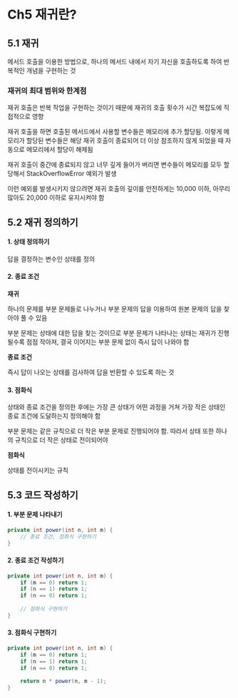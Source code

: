 # Ch5 재귀란?

## 5.1 재귀

메서드 호출을 이용한 방법으로, 하나의 메서드 내에서 자기 자신을 호출하도록 하여 반복적인 개념을 구현하는 것



 ### 재귀의 최대 범위와 한계점

재귀 호출은 반복 작업을 구현하는 것이기 때문에 재귀의 호출 횟수가 시간 복잡도에 직접적으로 영향

재귀 호출을 하면 호출된 메서드에서 사용할 변수들은 메모리에 추가 할당됨. 이렇게 메모리가 할당된 변수들은 해당 재귀 호출이 종료되어 더 이상 참조하지 않게 되었을 때 자동으로 메모리에서 할당이 해제됨

재귀 호출이 중간에 종료되지 않고 너무 깊게 들어가 버리면 변수들이 메모리를 모두 할당해서 StackOverflowError 예외가 발생

이런 예외를 발생시키지 않으려면 재귀 호출의 깊이를 안전하게는 10,000 이하, 아무리 많아도 20,000 이하로 유지시켜야 함



## 5.2 재귀 정의하기

#### 1. 상태 정의하기

답을 결정하는 변수인 상태를 정의

#### 2. 종료 조건

**재귀**

하나의 문제를 부분 문제들로 나누거나 부분 문제의 답을 이용하여 원본 문제의 답을 찾아야 풀 수 있음

부분 문제는 상태에 대한 답을 찾는 것이므로 부분 문제가 나타나는 상태는 재귀가 진행될수록 점점 작아져, 결국 이어지는 부분 문제 없이 즉시 답이 나와야 함

**종료 조건** 

즉시 답이 나오는 상태를 검사하여 답을 반환할 수 있도록 하는 것

#### 3. 점화식

상태와 종료 조건을 정의한 후에는 가장 큰 상태가 어떤 과정을 거쳐 가장 작은 상태인 종료 조건에 도달하는지 정의해야 함

부분 문제는 같은 규칙으로 더 작은 부분 문제로 진행되어야 함. 따라서 상태 또한 하나의 규칙으로 더 작은 상태로 전이되어야 

**점화식**

상태를 전이시키는 규칙



## 5.3 코드 작성하기

#### 1. 부분 문제 나타내기

```java
private int power(int n, int m) {
    // 종료 조건, 점화식 구현하기
}
```

#### 2. 종료 조건 작성하기

```java
private int power(int n, int m) {
    if (m == 0) return 1;
    if (n == 1) return 1;
    if (n == 0) return 1;
    
    // 점화식 구현하기
}
```

#### 3. 점화식 구현하기

```java
private int power(int n, int m) {
    if (m == 0) return 1;
    if (n == 1) return 1;
    if (n == 0) return 1;
 
    return n * power(n, m - 1);
}
```

